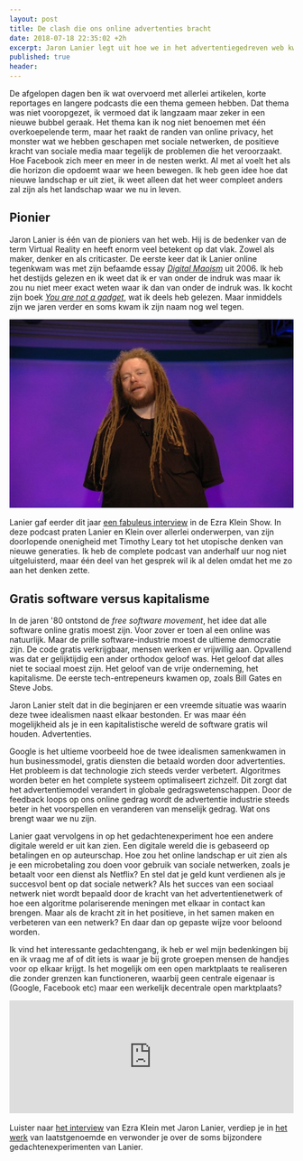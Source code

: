 ```yaml
---
layout: post
title: De clash die ons online advertenties bracht
date: 2018-07-18 22:35:02 +2h
excerpt: Jaron Lanier legt uit hoe we in het advertentiegedreven web kwamen
published: true
header:
---
```

De afgelopen dagen ben ik wat overvoerd met allerlei artikelen, korte reportages en langere podcasts die een thema gemeen hebben. Dat thema was niet vooropgezet, ik vermoed dat ik langzaam maar zeker in een nieuwe bubbel geraak. Het thema kan ik nog niet benoemen met één overkoepelende term, maar het raakt de randen van online privacy, het monster wat we hebben geschapen met sociale netwerken, de positieve kracht van sociale media maar tegelijk de problemen die het veroorzaakt. Hoe Facebook zich meer en meer in de nesten werkt. Al met al voelt het als die horizon die opdoemt waar we heen bewegen. Ik heb geen idee hoe dat nieuwe landschap er uit ziet, ik weet alleen dat het weer compleet anders zal zijn als het landschap waar we nu in leven. 

## Pionier
Jaron Lanier is één van de pioniers van het web. Hij is de bedenker van de term Virtual Reality en heeft enorm veel betekent op dat vlak. Zowel als maker, denker en als criticaster. De eerste keer dat ik Lanier online tegenkwam was met zijn befaamde essay *[Digital Maoism](https://www.edge.org/3rd_culture/lanier06/lanier06_index.html)* uit 2006. Ik heb het destijds gelezen en ik weet dat ik er van onder de indruk was maar ik zou nu niet meer exact weten waar ik dan van onder de indruk was. Ik kocht zijn boek *[You are not a gadget](http://www.jaronlanier.com/gadgetwebresources.html)*, wat ik deels heb gelezen. Maar inmiddels zijn we jaren verder en soms kwam ik zijn naam nog wel tegen.  

![<> ](/images/jaronlanier.jpeg)

Lanier gaf eerder dit jaar [een fabuleus interview](https://www.vox.com/2018/1/16/16897738/jaron-lanier-interview) in de Ezra Klein Show. In deze podcast praten Lanier en Klein over allerlei onderwerpen, van zijn doorlopende onenigheid met Timothy Leary tot het utopische denken van nieuwe generaties. Ik heb de complete podcast van anderhalf uur nog niet uitgeluisterd, maar één deel van het gesprek wil ik al delen omdat het me zo aan het denken zette. 

## Gratis software versus kapitalisme
In de jaren '80 ontstond de *free software movement*, het idee dat alle software online gratis moest zijn. Voor zover er toen al een online was natuurlijk. Maar de prille software-industrie moest de ultieme democratie zijn. De code gratis verkrijgbaar, mensen werken er vrijwillig aan. Opvallend was dat er gelijktijdig een ander orthodox geloof was. Het geloof dat alles niet te sociaal moest zijn. Het geloof van de vrije onderneming, het kapitalisme. De eerste tech-entrepeneurs kwamen op, zoals Bill Gates en Steve Jobs. 

Jaron Lanier stelt dat in die beginjaren er een vreemde situatie was waarin deze twee idealismen naast elkaar bestonden. Er was maar één mogelijkheid als je in een kapitalistische wereld de software gratis wil houden. Advertenties. 

Google is het ultieme voorbeeld hoe de twee idealismen samenkwamen in hun businessmodel, gratis diensten die betaald worden door advertenties. 
Het probleem is dat technologie zich steeds verder verbetert. Algoritmes worden beter en het complete systeem optimaliseert zichzelf. Dit zorgt dat het advertentiemodel verandert in globale gedragswetenschappen. Door de feedback loops op ons online gedrag wordt de advertentie industrie steeds beter in het voorspellen en veranderen van menselijk gedrag. Wat ons brengt waar we nu zijn. 

Lanier gaat vervolgens in op het gedachtenexperiment hoe een andere digitale wereld er uit kan zien. Een digitale wereld die is gebaseerd op betalingen en op auteurschap. Hoe zou het online landschap er uit zien als je een microbetaling zou doen voor gebruik van sociale netwerken, zoals je betaalt voor een dienst als Netflix? En stel dat je geld kunt verdienen als je succesvol bent op dat sociale netwerk? Als het succes van een sociaal netwerk niet wordt bepaald door de kracht van het advertentienetwerk of hoe een algoritme polariserende meningen met elkaar in contact kan brengen. Maar als de kracht zit in het positieve, in het samen maken en verbeteren van een netwerk? En daar dan op gepaste wijze voor beloond worden.  

Ik vind het interessante gedachtengang, ik heb er wel mijn bedenkingen bij en ik vraag me af of dit iets is waar je bij grote groepen mensen de handjes voor op elkaar krijgt. Is het mogelijk om een open marktplaats te realiseren die zonder grenzen kan functioneren, waarbij geen centrale eigenaar is (Google, Facebook etc) maar een werkelijk decentrale open marktplaats?

<iframe src="https://art19.com/shows/the-ezra-klein-show/episodes/2e3aac9c-83a7-410c-94de-d4e449aae385/embed?theme=dark-blue" style="width: 100%; height: 200px; border: 0 none;" scrolling="no"></iframe>

Luister naar [het interview](https://www.vox.com/2018/1/16/16897738/jaron-lanier-interview) van Ezra Klein met Jaron Lanier, verdiep je in [het werk](http://www.jaronlanier.com/) van laatstgenoemde en verwonder je over de soms bijzondere gedachtenexperimenten van Lanier. 